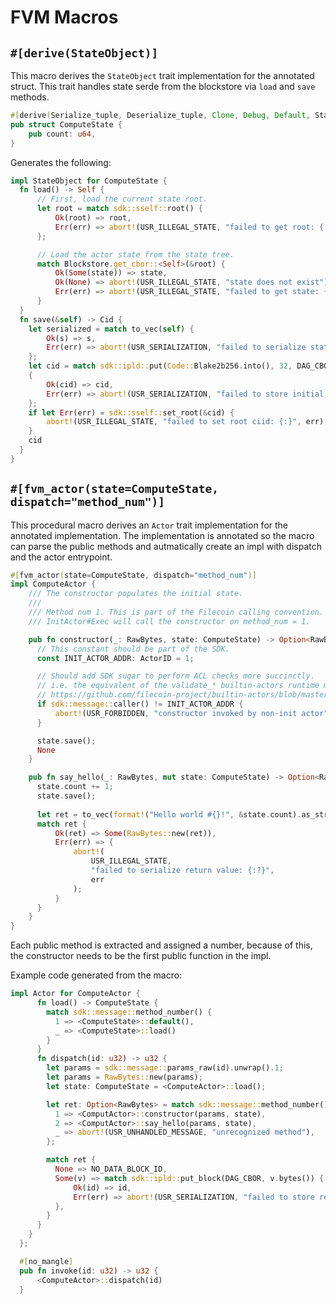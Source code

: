 # FVM Macros
## `#[derive(StateObject)]`
This macro derives the `StateObject` trait implementation for the annotated struct. This trait handles state serde from the blockstore via `load` and `save` methods.

```rs
#[derive(Serialize_tuple, Deserialize_tuple, Clone, Debug, Default, StateObject)]
pub struct ComputeState {
    pub count: u64,
}
```

Generates the following:

```rs
impl StateObject for ComputeState {
  fn load() -> Self {
      // First, load the current state root.
      let root = match sdk::sself::root() {
          Ok(root) => root,
          Err(err) => abort!(USR_ILLEGAL_STATE, "failed to get root: {:?}", err),
      };

      // Load the actor state from the state tree.
      match Blockstore.get_cbor::<Self>(&root) {
          Ok(Some(state)) => state,
          Ok(None) => abort!(USR_ILLEGAL_STATE, "state does not exist"),
          Err(err) => abort!(USR_ILLEGAL_STATE, "failed to get state: {}", err),
      }
  }
  fn save(&self) -> Cid {
    let serialized = match to_vec(self) {
        Ok(s) => s,
        Err(err) => abort!(USR_SERIALIZATION, "failed to serialize state: {:?}", err),
    };
    let cid = match sdk::ipld::put(Code::Blake2b256.into(), 32, DAG_CBOR, serialized.as_slice())
    {
        Ok(cid) => cid,
        Err(err) => abort!(USR_SERIALIZATION, "failed to store initial state: {:}", err),
    };
    if let Err(err) = sdk::sself::set_root(&cid) {
        abort!(USR_ILLEGAL_STATE, "failed to set root ciid: {:}", err);
    }
    cid
  }  
}
```

## `#[fvm_actor(state=ComputeState, dispatch="method_num")]`

This procedural macro derives an `Actor` trait implementation for the annotated implementation. The implementation is annotated so the macro can parse the public methods and autmatically create an impl with dispatch and the actor entrypoint.

```rs
#[fvm_actor(state=ComputeState, dispatch="method_num")]
impl ComputeActor {
    /// The constructor populates the initial state.
    ///
    /// Method num 1. This is part of the Filecoin calling convention.
    /// InitActor#Exec will call the constructor on method_num = 1.

    pub fn constructor(_: RawBytes, state: ComputeState) -> Option<RawBytes> {
      // This constant should be part of the SDK.
      const INIT_ACTOR_ADDR: ActorID = 1;

      // Should add SDK sugar to perform ACL checks more succinctly.
      // i.e. the equivalent of the validate_* builtin-actors runtime methods.
      // https://github.com/filecoin-project/builtin-actors/blob/master/actors/runtime/src/runtime/fvm.rs#L110-L146
      if sdk::message::caller() != INIT_ACTOR_ADDR {
          abort!(USR_FORBIDDEN, "constructor invoked by non-init actor");
      }

      state.save();
      None
    }

    pub fn say_hello(_: RawBytes, mut state: ComputeState) -> Option<RawBytes> {
      state.count += 1;
      state.save();
  
      let ret = to_vec(format!("Hello world #{}!", &state.count).as_str());
      match ret {
          Ok(ret) => Some(RawBytes::new(ret)),
          Err(err) => {
              abort!(
                  USR_ILLEGAL_STATE,
                  "failed to serialize return value: {:?}",
                  err
              );
          }
      }
    }
}
```

Each public method is extracted and assigned a number, because of this, the constructor needs to be the first public function in the impl. 

Example code generated from the macro:

```rs
impl Actor for ComputeActor {
      fn load() -> ComputeState {
        match sdk::message::method_number() {
          1 => <ComputeState>::default(),
          _ => <ComputeState>::load()
        }
      }
      fn dispatch(id: u32) -> u32 {
        let params = sdk::message::params_raw(id).unwrap().1;
        let params = RawBytes::new(params);
        let state: ComputeState = <ComputeActor>::load();

        let ret: Option<RawBytes> = match sdk::message::method_number() {
          1 => <ComputActor>::constructor(params, state),
          2 => <ComputActor>::say_hello(params, state),
          _ => abort!(USR_UNHANDLED_MESSAGE, "unrecognized method"),
        };

        match ret {
          None => NO_DATA_BLOCK_ID,
          Some(v) => match sdk::ipld::put_block(DAG_CBOR, v.bytes()) {
              Ok(id) => id,
              Err(err) => abort!(USR_SERIALIZATION, "failed to store return value: {}", err),
          },
        }
      }
    }
  };

  #[no_mangle]
  pub fn invoke(id: u32) -> u32 {
      <ComputeActor>::dispatch(id)
  }
```